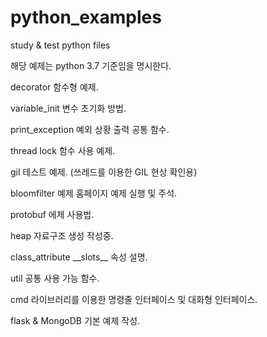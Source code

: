 # python_examples
study &amp; test python files

해당 예제는 python 3.7 기준임을 명시한다.

decorator 함수형 예제.

variable_init 변수 초기화 방법.

print_exception 예외 상황 출력 공통 함수.

thread lock 함수 사용 예제.

gil 테스트 예제. (쓰레드를 이용한 GIL 현상 확인용)

bloomfilter 예제 홈페이지 예제 실행 및 주석.

protobuf 에제 사용법.

heap 자료구조 생성 작성중.

class_attribute \_\_slots\_\_ 속성 설명.

util 공통 사용 가능 함수.

cmd 라이브러리를 이용한 명령줄 인터페이스 및 대화형 인터페이스.

flask &amp; MongoDB 기본 예제 작성.
